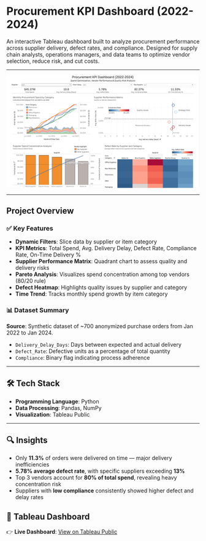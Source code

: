# Procurement KPI Dashboard (2022-2024)

An interactive Tableau dashboard built to analyze procurement performance across supplier delivery, defect rates, and compliance. Designed for supply chain analysts, operations managers, and data teams to optimize vendor selection, reduce risk, and cut costs.

---

![Dashboard Preview](dashboard_preview.png)

---
## Project Overview

### ✅ **Key Features**

- **Dynamic Filters**: Slice data by supplier or item category
- **KPI Metrics**: Total Spend, Avg. Delivery Delay, Defect Rate, Compliance Rate, On-Time Delivery %
- **Supplier Performance Matrix**: Quadrant chart to assess quality and delivery risks
- **Pareto Analysis**: Visualizes spend concentration among top vendors (80/20 rule)
- **Defect Heatmap**: Highlights quality issues by supplier and category
- **Time Trend**: Tracks monthly spend growth by item category

### 📊 **Dataset Summary**

**Source**: Synthetic dataset of ~700 anonymized purchase orders from Jan 2022 to Jan 2024.

- `Delivery_Delay_Days`: Days between expected and actual delivery  
- `Defect_Rate`: Defective units as a percentage of total quantity  
- `Compliance`: Binary flag indicating process adherence  

---

## 🛠️ Tech Stack
- **Programming Language**: Python
- **Data Processing**: Pandas, NumPy
- **Visualization**: Tableau Public

---

## 🔍 Insights

- Only **11.3%** of orders were delivered on time — major delivery inefficiencies  
- **5.78% average defect rate**, with specific suppliers exceeding **13%**  
- Top 3 vendors account for **80% of total spend**, revealing heavy concentration risk  
- Suppliers with **low compliance** consistently showed higher defect and delay rates

## 📍 Tableau Dashboard

👉 **Live Dashboard**: [View on Tableau Public](https://public.tableau.com/views/procurementdashboard_17476876103340/Dashboard1?:language=en-US&publish=yes&:sid=&:redirect=auth&:display_count=n&:origin=viz_share_link)  

